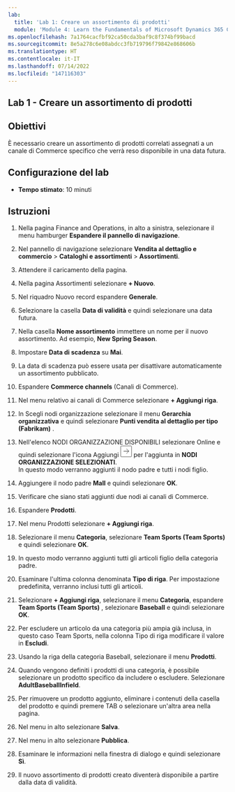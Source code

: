 ```yaml
---
lab:
  title: 'Lab 1: Creare un assortimento di prodotti'
  module: 'Module 4: Learn the Fundamentals of Microsoft Dynamics 365 Commerce'
ms.openlocfilehash: 7a1764cacfbf92ca50cda3baf9c8f374bf99bacd
ms.sourcegitcommit: 8e5a278c6e08abdcc3fb719796f79842e868606b
ms.translationtype: HT
ms.contentlocale: it-IT
ms.lasthandoff: 07/14/2022
ms.locfileid: "147116303"
---
```

## <a name="lab-1---create-a-product-assortment"></a>Lab 1 - Creare un assortimento di prodotti

## <a name="objectives"></a>Obiettivi

È necessario creare un assortimento di prodotti correlati assegnati a un canale di Commerce specifico che verrà reso disponibile in una data futura.

## <a name="lab-setup"></a>Configurazione del lab

   - **Tempo stimato**: 10 minuti

## <a name="instructions"></a>Istruzioni

1. Nella pagina Finance and Operations, in alto a sinistra, selezionare il menu hamburger **Espandere il pannello di navigazione**.

1. Nel pannello di navigazione selezionare **Vendita al dettaglio e commercio** > **Cataloghi e assortimenti** > **Assortimenti**.

1. Attendere il caricamento della pagina.

1. Nella pagina Assortimenti selezionare **+ Nuovo**.

1. Nel riquadro Nuovo record espandere **Generale**.

1. Selezionare la casella **Data di validità** e quindi selezionare una data futura.

1. Nella casella **Nome assortimento** immettere un nome per il nuovo assortimento. Ad esempio, **New Spring Season**.

1. Impostare **Data di scadenza** su **Mai**.

1. La data di scadenza può essere usata per disattivare automaticamente un assortimento pubblicato.

1. Espandere **Commerce channels** (Canali di Commerce).

1. Nel menu relativo ai canali di Commerce selezionare **+ Aggiungi riga**.

1. In Scegli nodi organizzazione selezionare il menu **Gerarchia organizzativa** e quindi selezionare **Punti vendita al dettaglio per tipo (Fabrikam)** .

1. Nell'elenco NODI ORGANIZZAZIONE DISPONIBILI selezionare Online e quindi selezionare l'icona Aggiungi ![Icona freccia DESTRA](./media/d365-fo-add-org-node-icon.png) per l'aggiunta in **NODI ORGANIZZAZIONE SELEZIONATI**.  
  In questo modo verranno aggiunti il nodo padre e tutti i nodi figlio.

1. Aggiungere il nodo padre **Mall** e quindi selezionare **OK**.

1. Verificare che siano stati aggiunti due nodi ai canali di Commerce.

1. Espandere **Prodotti**.

1. Nel menu Prodotti selezionare **+ Aggiungi riga**.

1. Selezionare il menu **Categoria**, selezionare **Team Sports (Team Sports)** e quindi selezionare **OK**.

1. In questo modo verranno aggiunti tutti gli articoli figlio della categoria padre.

1. Esaminare l'ultima colonna denominata **Tipo di riga**. Per impostazione predefinita, verranno inclusi tutti gli articoli.

1. Selezionare **+ Aggiungi riga**, selezionare il menu **Categoria**, espandere **Team Sports (Team Sports)** , selezionare **Baseball** e quindi selezionare **OK**.

1. Per escludere un articolo da una categoria più ampia già inclusa, in questo caso Team Sports, nella colonna Tipo di riga modificare il valore in **Escludi**.

1. Usando la riga della categoria Baseball, selezionare il menu **Prodotti**.

1. Quando vengono definiti i prodotti di una categoria, è possibile selezionare un prodotto specifico da includere o escludere. Selezionare **AdultBaseballInfield**.

1. Per rimuovere un prodotto aggiunto, eliminare i contenuti della casella del prodotto e quindi premere TAB o selezionare un'altra area nella pagina.

1. Nel menu in alto selezionare **Salva**.

1. Nel menu in alto selezionare **Pubblica**.

1. Esaminare le informazioni nella finestra di dialogo e quindi selezionare **Sì**.

1. Il nuovo assortimento di prodotti creato diventerà disponibile a partire dalla data di validità.
